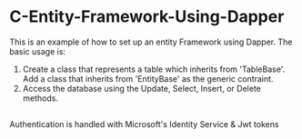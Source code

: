 # C-Entity-Framework-Using-Dapper
This is an example of how to set up an entity Framework using Dapper.
The basic usage is:
1. Create a class that represents a table which inherits from 'TableBase'.
Add a class that inherits from 'EntityBase' as the generic contraint.
2. Access the database using the Update, Select, Insert, or Delete methods. 
##
Authentication is handled with Microsoft's Identity Service & Jwt tokens
